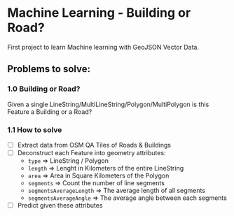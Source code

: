 # Machine Learning - Building or Road?

First project to learn Machine learning with GeoJSON Vector Data.

## Problems to solve:

### 1.0 Building or Road?

Given a single LineString/MultiLineString/Polygon/MultiPolygon is this Feature a Building or a Road?

### 1.1 How to solve

- [ ] Extract data from OSM QA Tiles of Roads & Buildings
- [ ] Deconstruct each Feature into geometry attributes:
  - `type` => LineString / Polygon
  - `length` => Lenght in Kilometers of the entire LineString
  - `area` => Area in Square Kilometers of the Polygon
  - `segments` => Count the number of line segments
  - `segmentsAverageLength` => The average length of all segments
  - `segmentsAverageAngle` => The average angle between each segments
- [ ] Predict given these attributes
